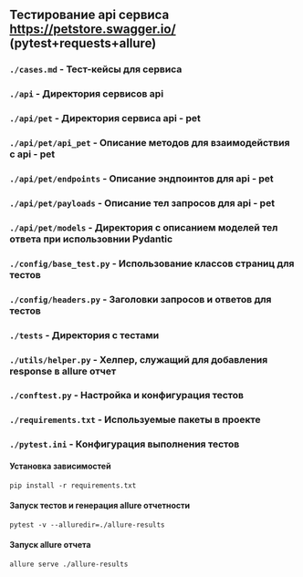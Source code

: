 ## Тестирование api сервиса https://petstore.swagger.io/ (pytest+requests+allure)

### ```./cases.md``` - Тест-кейсы для сервиса

### ```./api``` - Директория сервисов api
### ```./api/pet``` - Директория сервиса api - pet
### ```./api/pet/api_pet``` - Описание методов для взаимодействия с api - pet
### ```./api/pet/endpoints``` - Описание эндпоинтов для api - pet
### ```./api/pet/payloads``` - Описание тел запросов для api - pet
### ```./api/pet/models``` - Директория с описанием моделей тел ответа при использовнии Pydantic
### ```./config/base_test.py``` - Использование классов страниц для тестов
### ```./config/headers.py``` - Заголовки запросов и ответов для тестов
### ```./tests``` - Директория с тестами
### ```./utils/helper.py``` - Хелпер, служащий для добавления response в allure отчет
### ```./conftest.py``` - Настройка и конфигурация тестов

### ```./requirements.txt``` - Используемые пакеты в проекте
### ```./pytest.ini``` - Конфигурация выполнения тестов

#### Установка зависимостей
``` 
pip install -r requirements.txt
```

#### Запуск тестов и генерация allure отчетности
``` 
pytest -v --alluredir=./allure-results
```

#### Запуск allure отчета
``` 
allure serve ./allure-results  
```